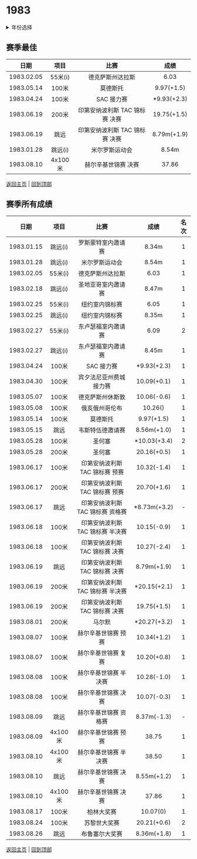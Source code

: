 # 1983

<details>
<summary>年份选择</summary>

- [1982](./1982.md)
- [1983](./1983.md)
- [1984](./1984.md)
- [1991](./1991.md)

</details>

## 赛季最佳

|    日期    |  项目   |              比赛              |    成绩     |
| :--------: | :-----: | :----------------------------: | :---------: |
| 1983.02.05 | 55米(i) |        德克萨斯州达拉斯        |    6.03     |
| 1983.05.14 |  100米  |            莫德斯托            | 9.97(+1.5)  |
| 1983.04.24 |  100米  |           SAC 接力赛           | *9.93(+2.3) |
| 1983.06.19 |  200米  | 印第安纳波利斯 TAC 锦标赛 决赛 | 19.75(+1.5) |
| 1983.06.19 |  跳远   | 印第安纳波利斯 TAC 锦标赛 决赛 | 8.79m(+1.9) |
| 1983.01.28 | 跳远(i) |         米尔罗斯运动会         |    8.54m    |
| 1983.08.10 | 4x100米 |      赫尔辛基世锦赛 决赛       |    37.86    |

[返回主页](../Profile.md) | [回到顶部](#1983)

## 赛季所有成绩

|    日期    |  项目   |               比赛               |     成绩     | 名次 |
| :--------: | :-----: | :------------------------------: | :----------: | :--: |
| 1983.01.15 | 跳远(i) |        罗斯蒙特室内邀请赛        |    8.34m     |  1   |
| 1983.01.28 | 跳远(i) |          米尔罗斯运动会          |    8.54m     |  1   |
| 1983.02.05 | 55米(i) |         德克萨斯州达拉斯         |     6.03     |  1   |
| 1983.02.18 | 跳远(i) |        圣地亚哥室内邀请赛        |    8.47m     |  1   |
| 1983.02.25 | 55米(i) |          纽约室内锦标赛          |     6.05     |  1   |
| 1983.02.25 | 跳远(i) |          纽约室内锦标赛          |    8.35m     |  1   |
| 1983.02.27 | 55米(i) |        东卢瑟福室内邀请赛        |     6.09     |  2   |
| 1983.02.27 | 跳远(i) |        东卢瑟福室内邀请赛        |    8.45m     |  1   |
| 1983.04.24 |  100米  |            SAC 接力赛            | *9.93(+2.3)  |  1   |
| 1983.04.30 |  100米  |      宾夕法尼亚州费城接力赛      | 10.09(+0.1)  |  1   |
| 1983.05.07 |  100米  |         德克萨斯州休斯敦         | 10.06(-0.6)  |  1   |
| 1983.05.08 |  100米  |          俄亥俄州哥伦布          |   10.26()    |  1   |
| 1983.05.14 |  100米  |             莫德斯托             |  9.97(+1.5)  |  1   |
| 1983.05.15 |  跳远   |         韦斯特伍德邀请赛         | 8.56m(+1.0)  |  1   |
| 1983.05.28 |  100米  |              圣何塞              | *10.03(+3.4) |  2   |
| 1983.05.28 |  200米  |              圣何塞              | 20.16(+0.5)  |  1   |
| 1983.06.17 |  100米  |  印第安纳波利斯 TAC 锦标赛 预赛  | 10.32(-1.4)  |  1   |
| 1983.06.17 |  200米  |  印第安纳波利斯 TAC 锦标赛 预赛  | 20.70(+1.6)  |  1   |
| 1983.06.17 |  跳远   | 印第安纳波利斯 TAC 锦标赛 资格赛 | *8.73m(+3.2) |  -   |
| 1983.06.18 |  100米  | 印第安纳波利斯 TAC 锦标赛 半决赛 | 10.15(-0.9)  |  1   |
| 1983.06.18 |  100米  |  印第安纳波利斯 TAC 锦标赛 决赛  | 10.27(-2.4)  |  1   |
| 1983.06.19 |  跳远   |  印第安纳波利斯 TAC 锦标赛 决赛  | 8.79m(+1.9)  |  1   |
| 1983.06.19 |  200米  | 印第安纳波利斯 TAC 锦标赛 半决赛 | *20.15(+2.1) |  1   |
| 1983.06.19 |  200米  |  印第安纳波利斯 TAC 锦标赛 决赛  | 19.75(+1.5)  |  1   |
| 1983.08.01 |  200米  |              马尔默              | *20.27(+3.2) |  1   |
| 1983.08.07 |  100米  |       赫尔辛基世锦赛 预赛        | 10.34(+1.2)  |  1   |
| 1983.08.07 |  100米  |       赫尔辛基世锦赛 复赛        | 10.20(+0.8)  |  1   |
| 1983.08.08 |  100米  |      赫尔辛基世锦赛 半决赛       | 10.28(-1.0)  |  1   |
| 1983.08.08 |  100米  |       赫尔辛基世锦赛 决赛        | 10.07(-0.3)  |  1   |
| 1983.08.09 |  跳远   |      赫尔辛基世锦赛 资格赛       | 8.37m(-1.3)  |  -   |
| 1983.08.09 | 4x100米 |       赫尔辛基世锦赛 预赛        |    38.75     |  1   |
| 1983.08.10 | 4x100米 |      赫尔辛基世锦赛 半决赛       |    38.50     |  1   |
| 1983.08.10 |  跳远   |       赫尔辛基世锦赛 决赛        | 8.55m(+1.2)  |  1   |
| 1983.08.10 | 4x100米 |       赫尔辛基世锦赛 决赛        |    37.86     |  1   |
| 1983.08.17 |  100米  |            柏林大奖赛            |   10.07(0)   |  1   |
| 1983.08.24 |  100米  |           苏黎世大奖赛           | 20.21(+0.6)  |  2   |
| 1983.08.26 |  跳远   |          布鲁塞尔大奖赛          | 8.36m(+1.8)  |  1   |

[返回主页](../Profile.md) | [回到顶部](#1983)